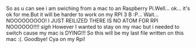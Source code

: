 So as u can see i am swiching from a mac to an Raspberry Pi.Well... ok... it's ok for me.But it will be harder to work on my RPI 3 B
:P... Wait... NOOOOOOOOO! I JUST REILIZED THERE IS NO ATOM FOR RPI NOOOOOO!!!! *sigh* However I wanted to stay on my mac but i needed to switch 
cause my mac is DYING!!! So this will be my last file written on this mac :(. Goodbye! Cya on my Rpi!
